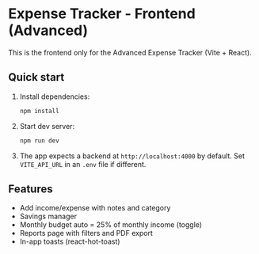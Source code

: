 # Expense Tracker - Frontend (Advanced)

This is the frontend only for the Advanced Expense Tracker (Vite + React).

## Quick start
1. Install dependencies:
   ```bash
   npm install
   ```
2. Start dev server:
   ```bash
   npm run dev
   ```
3. The app expects a backend at `http://localhost:4000` by default. Set `VITE_API_URL` in an `.env` file if different.

## Features
- Add income/expense with notes and category
- Savings manager
- Monthly budget auto = 25% of monthly income (toggle)
- Reports page with filters and PDF export
- In-app toasts (react-hot-toast)
